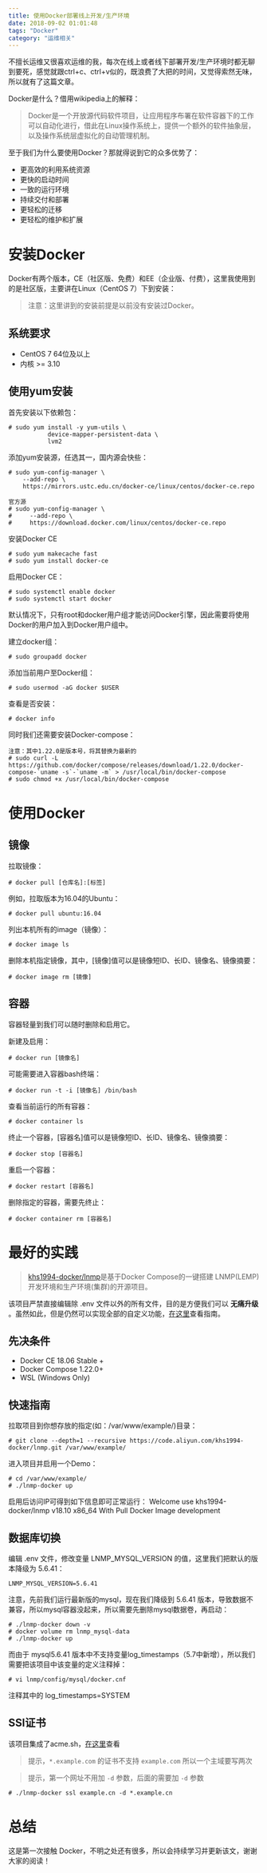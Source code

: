 ```yaml
---
title: 使用Docker部署线上开发/生产环境
date: 2018-09-02 01:01:48
tags: "Docker"
category: "运维相关"
---
```


不擅长运维又很喜欢运维的我，每次在线上或者线下部署开发/生产环境时都无聊到要死，感觉就跟ctrl+c、ctrl+v似的，既浪费了大把的时间，又觉得索然无味，所以就有了这篇文章。

Docker是什么？借用wikipedia上的解释：

> Docker是一个开放源代码软件项目，让应用程序布署在软件容器下的工作可以自动化进行，借此在Linux操作系统上，提供一个额外的软件抽象层，以及操作系统层虚拟化的自动管理机制。

至于我们为什么要使用Docker？那就得说到它的众多优势了：

- 更高效的利用系统资源
- 更快的启动时间
- 一致的运行环境
- 持续交付和部署
- 更轻松的迁移
- 更轻松的维护和扩展

<!-- more -->

# 安装Docker

Docker有两个版本，CE（社区版、免费）和EE（企业版、付费），这里我使用到的是社区版，主要讲在Linux（CentOS 7）下到安装：

> 注意：这里讲到的安装前提是以前没有安装过Docker。

## 系统要求

- CentOS 7 64位及以上
- 内核 >= 3.10

## 使用yum安装

首先安装以下依赖包：

```
# sudo yum install -y yum-utils \
           device-mapper-persistent-data \
           lvm2
```

添加yum安装源，任选其一，国内源会快些：

```
# sudo yum-config-manager \
    --add-repo \
    https://mirrors.ustc.edu.cn/docker-ce/linux/centos/docker-ce.repo

官方源
# sudo yum-config-manager \
#     --add-repo \
#     https://download.docker.com/linux/centos/docker-ce.repo
```

安装Docker CE

```
# sudo yum makecache fast
# sudo yum install docker-ce
```

启用Docker CE：

```
# sudo systemctl enable docker
# sudo systemctl start docker
```

默认情况下，只有root和docker用户组才能访问Docker引擎，因此需要将使用Docker的用户加入到Docker用户组中。

建立docker组：

```
# sudo groupadd docker
```

添加当前用户至Docker组：

```
# sudo usermod -aG docker $USER
```

查看是否安装：

```
# docker info
```

同时我们还需要安装Docker-compose：

```
注意：其中1.22.0是版本号，将其替换为最新的
# sudo curl -L https://github.com/docker/compose/releases/download/1.22.0/docker-compose-`uname -s`-`uname -m` > /usr/local/bin/docker-compose
# sudo chmod +x /usr/local/bin/docker-compose
```

# 使用Docker

## 镜像

拉取镜像：

```
# docker pull [仓库名]:[标签]
```
例如，拉取版本为16.04的Ubuntu：

```
# docker pull ubuntu:16.04
```

列出本机所有的image（镜像）：

```
# docker image ls
```

删除本机指定镜像，其中，[镜像]值可以是镜像短ID、长ID、镜像名、镜像摘要：

```
# docker image rm [镜像]
```

## 容器

容器轻量到我们可以随时删除和启用它。

新建及启用：

```
# docker run [镜像名]
```

可能需要进入容器bash终端：

```
# docker run -t -i [镜像名] /bin/bash
```

查看当前运行的所有容器：

```
# docker container ls
```

终止一个容器，[容器名]值可以是镜像短ID、长ID、镜像名、镜像摘要：

```
# docker stop [容器名]
```

重启一个容器：

```
# docker restart [容器名]
```

删除指定的容器，需要先终止：

```
# docker container rm [容器名]
```

# 最好的实践

> [khs1994-docker/lnmp](https://github.com/khs1994-docker/lnmp)是基于Docker Compose的一键搭建 LNMP(LEMP) 开发环境和生产环境(集群)的开源项目。

该项目严禁直接编辑除 .env 文件以外的所有文件，目的是方便我们可以 **无痛升级** 。虽然如此，但是仍然可以实现全部的自定义功能，[在这里](https://github.com/khs1994-docker/lnmp/blob/master/docs/config.md)查看指南。

## 先决条件

- Docker CE 18.06 Stable +
- Docker Compose 1.22.0+
- WSL (Windows Only)

## 快速指南

拉取项目到你想存放的指定(如：/var/www/example/)目录：

```
# git clone --depth=1 --recursive https://code.aliyun.com/khs1994-docker/lnmp.git /var/www/example/
```

进入项目并启用一个Demo：

```
# cd /var/www/example/
# ./lnmp-docker up
```

启用后访问IP可得到如下信息即可正常运行：
Welcome use khs1994-docker/lnmp v18.10 x86_64 With Pull Docker Image development

## 数据库切换

编辑 .env 文件，修改变量 LNMP_MYSQL_VERSION 的值，这里我们把默认的版本降级为 5.6.41：

```
LNMP_MYSQL_VERSION=5.6.41
```

注意，先前我们运行最新版的mysql，现在我们降级到 5.6.41 版本，导致数据不兼容，所以mysql容器没起来，所以需要先删除mysql数据卷，再启动：

```
# ./lnmp-docker down -v
# docker volume rm lnmp_mysql-data
# ./lnmp-docker up
```

而由于 mysql5.6.41 版本中不支持变量log_timestamps（5.7中新增），所以我们需要把该项目中该变量的定义注释掉：

```
# vi lnmp/config/mysql/docker.cnf
```

注释其中的 log_timestamps=SYSTEM

## SSl证书

该项目集成了acme.sh，[在这里](https://github.com/khs1994-docker/lnmp/blob/master/docs/nginx/issue-ssl.md)查看

> 提示，`*.example.com` 的证书不支持 `example.com` 所以一个主域要写两次

> 提示，第一个网址不用加 `-d` 参数，后面的需要加 `-d` 参数

```
# ./lnmp-docker ssl example.cn -d *.example.cn
```

# 总结

这是第一次接触 Docker，不明之处还有很多，所以会持续学习并更新该文，谢谢大家的阅读！